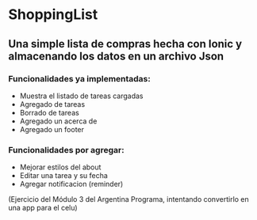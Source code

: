 # ShoppingList


## Una simple lista de compras hecha con Ionic y almacenando los datos en un archivo Json


### Funcionalidades ya implementadas:
* Muestra el listado de tareas cargadas
* Agregado de tareas
* Borrado de tareas
* Agregado un acerca de
* Agregado un footer



### Funcionalidades por agregar:
* Mejorar estilos del about
* Editar una tarea y su fecha
* Agregar notificacion (reminder)

(Ejercicio del Módulo 3 del Argentina Programa, intentando convertirlo en una app para el celu)
